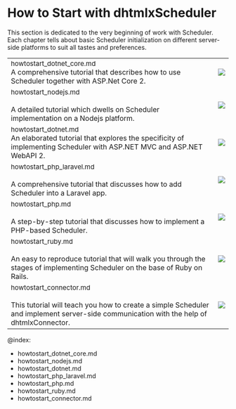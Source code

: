How to Start with dhtmlxScheduler
===============================

This section is dedicated to the very beginning of work with Scheduler. Each chapter tells about basic Scheduler initialization on different server-side
platforms to suit all tastes and preferences.

<table style='border-left:none !important;' cellspacing="0" cellpadding="5" border="0">
	<tbody>    
    <tr>
        <td>
		    <span style="font-size:15px;">howtostart_dotnet_core.md</span>
            <br>
         	A comprehensive tutorial that describes how to use Scheduler together with ASP.Net Core 2. 
        </td> 
         <td>
        	<a href="howtostart_dotnet_core.md"><img src="dotnet_core_tutorial.png"></a>
        </td>
    </tr>	
    <tr>
        <td>
		    <span style="font-size:15px;">howtostart_nodejs.md</span><br><br>
            A detailed tutorial which dwells on Scheduler implementation on a Nodejs platform. 
        </td>
        <td>
        	<a href="howtostart_nodejs.md"><img src="nodejs_tutorial.png"></a>
        </td>
    </tr>    
    <tr>
        <td>
		    <span style="font-size:15px;">howtostart_dotnet.md</span>
            <br>
            An elaborated tutorial that explores the specificity of implementing Scheduler with ASP.NET MVC and ASP.NET WebAPI 2. 
        </td>
        <td>
        	<a href="howtostart_dotnet.md"><img src="dotnet_mvc_tutorial.png"></a>
        </td>
    </tr>
    <tr>
		<td>
		    <span style="font-size:15px;">howtostart_php_laravel.md</span><br><br>           
            A comprehensive tutorial that discusses how to add Scheduler into a Laravel app. 
        </td>
        <td>
        	<a href="howtostart_php.md"><img src="laravel_tutorial.png"></a>
        </td>
    </tr> 
    <tr>
		<td>
		    <span style="font-size:15px;">howtostart_php.md</span><br><br>           
            A step-by-step tutorial that discusses how to implement a PHP-based Scheduler. 
        </td>
        <td>
        	<a href="howtostart_php.md"><img src="php_tutorial.png"></a>
        </td>
    </tr>    
    <tr>
        <td>
		    <span style="font-size:15px;">howtostart_ruby.md</span><br><br>
         	An easy to reproduce tutorial that will walk you through the stages of implementing Scheduler on the base of Ruby on Rails. 
        </td> 
         <td>
        	<a href="howtostart_ruby.md"><img src="ruby_tutorial.png"></a>
        </td>
    </tr>	
     <tr>
        <td>
		    <span style="font-size:15px;">howtostart_connector.md</span><br><br>
         	This tutorial will teach you how to create a simple Scheduler and implement server-side communication with the help of dhtmlxConnector. 
        </td> 
         <td>
        	<a href="howtostart_connector.md"><img src="connector_tutorial.png"></a>
        </td>
    </tr>
    </tbody>
</table>



@index:
- howtostart_dotnet_core.md
- howtostart_nodejs.md
- howtostart_dotnet.md
- howtostart_php_laravel.md
- howtostart_php.md
- howtostart_ruby.md
- howtostart_connector.md

